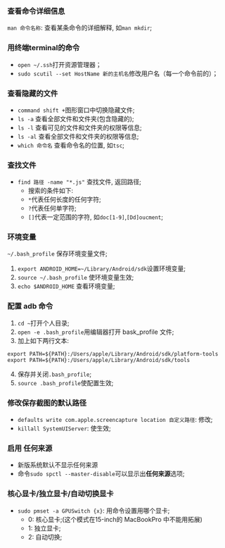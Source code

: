 ### 查看命令详细信息
`man 命令名称`: 查看某条命令的详细解释, 如`man mkdir`;


### 用终端terminal的命令
* `open ~/.ssh`打开资源管理器；
* `sudo scutil --set HostName 新的主机名`修改用户名（每一个命令前的）；

### 查看隐藏的文件
* `command shift +`图形窗口中切换隐藏文件;
* `ls -a` 查看全部文件和文件夹(包含隐藏的);
* `ls -l` 查看可见的文件和文件夹的权限等信息;
* `ls -al` 查看全部文件和文件夹的权限等信息;
* `which 命令名` 查看命令名的位置, 如`tsc`;

### 查找文件
* `find 路径 -name "*.js"` 查找文件, 返回路径;
    * 搜索的条件如下:
    * `*`代表任何长度的任何字符;
    * `?`代表任何单字符;
    * `[]`代表一定范围的字符, 如`doc[1-9]`,`[Dd]oucment`;

### 环境变量
`~/.bash_profile` 保存环境变量文件;
1. `export ANDROID_HOME=~/Library/Android/sdk`设置环境变量;
2. `source ~/.bash_profile` 使环境变量生效;
3. `echo $ANDROID_HOME` 查看环境变量;

### 配置 adb 命令
1. `cd ~`打开个人目录;
2. `open -e .bash_profile`用编辑器打开 bask_profile 文件;
3. 加上如下两行文本:
```
export PATH=${PATH}:/Users/apple/Library/Android/sdk/platform-tools
export PATH=${PATH}:/Users/apple/Library/Android/sdk/tools
```
4. 保存并关闭`.bash_profile`;
5. `source .bash_profile`使配置生效;



### 修改保存截图的默认路径
* `defaults write com.apple.screencapture location 自定义路径`: 修改;
* `killall SystemUIServer`: 使生效;


### 启用 任何来源
* 新版系统默认不显示任何来源
* 命令`sudo spctl --master-disable`可以显示出**任何来源**选项;

### 核心显卡/独立显卡/自动切换显卡
* `sudo pmset -a GPUSwitch {x}`: 用命令设置用哪个显卡;
    * 0: 核心显卡;(这个模式在15-inch的 MacBookPro 中不能用拓展)
    * 1: 独立显卡;
    * 2: 自动切换;